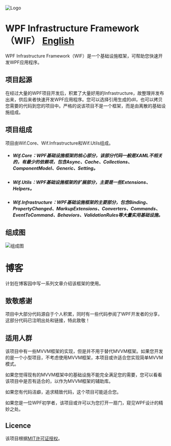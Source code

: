 ![Logo](https://github.com/Leolion610/wif/blob/master/Resources/Images/wif_logo.png?raw=true)

# WPF Infrastructure Framework（WIF）          [English](https://github.com/Leolion610/wif/blob/master/README.EN.md)

WPF Infrastructure Framework（WIF）是一个基础设施框架，可帮助您快速开发WPF应用程序。

## 项目起源

在经过大量的WPF项目开发后，积累了大量好用的Infrastructure，故整理并发布出来，供后来者快速开发WPF应用程序。您可以选择引用生成的dll，也可以拷贝您需要的代码到您的项目中。严格的说该项目不是一个框架，而是由离散的基础设施组成。

## 项目组成

项目由Wif.Core、Wif.Infrastructure和Wif.Utils组成。

- ##### Wif.Core：WPF基础设施框架的核心部分，该部分代码一般是XAML不相关的，有最少的依赖项，包含Async、Cache、Collections、ComponentModel、Generic、Setting。

- ##### Wif.Utils：WPF基础设施框架的扩展部分，主要是一些Extensions、Helpers。

- ##### Wif.Infrastructure：WPF基础设施框架的主要部分，包含Binding、PropertyChanged、MarkupExtensions、Converters、Commands、EventToCommand、Behaviors、ValidationRules等大量实用基础设施。

## 组成图

![组成图](https://github.com/Leolion610/wif/blob/master/Resources/Images/wif_ConstitutionalDiagram.png?raw=true)


# 博客

计划在博客园中写一系列文章介绍该框架的使用。

## 致敬感谢

项目中大部分代码源自于个人积累，同时有一些代码参阅了WPF开发者的分享，这部分代码已注明出处和链接，特此致敬！

## 适用人群

该项目中有一些MVVM框架的实现，但是并不用于替代MVVM框架。如果您开发的是一个小型项目，不考虑使用MVVM框架，本项目或许适合您实现简单MVVM模式。

如果您觉得现有的MVVM框架中的基础设施不能完全满足您的需要，您可以看看该项目中是否有适合的，以作为MVVM框架的辅助库。

如果您有代码洁癖，追求精致代码，这个项目可能适合您。

如果您是一位WPF初学者，该项目或许可以为您打开一扇门，窥见WPF设计的精妙之处。

## Licence

该项目根据[MIT许可证授权](https://github.com/Leolion610/wif/blob/master/LICENSE)。
